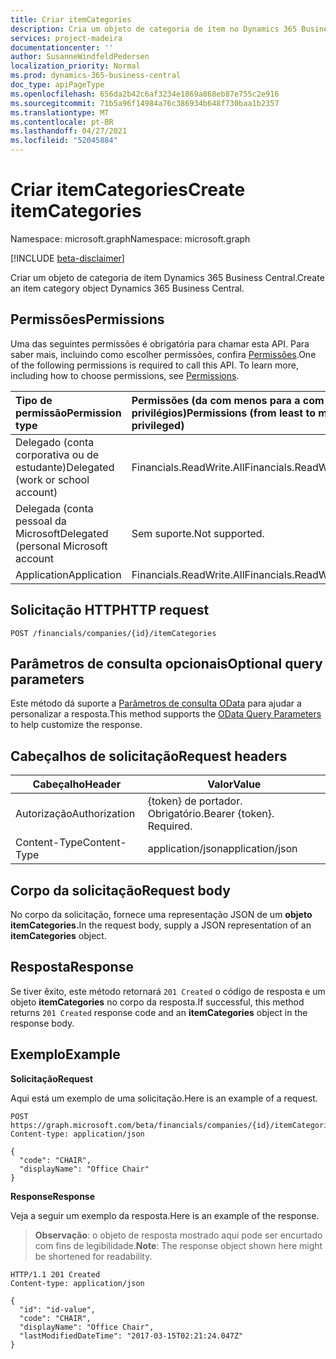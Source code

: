 ```yaml
---
title: Criar itemCategories
description: Cria um objeto de categoria de item no Dynamics 365 Business Central.
services: project-madeira
documentationcenter: ''
author: SusanneWindfeldPedersen
localization_priority: Normal
ms.prod: dynamics-365-business-central
doc_type: apiPageType
ms.openlocfilehash: 656da2b42c6af3234e1869a868eb87e755c2e916
ms.sourcegitcommit: 71b5a96f14984a76c386934b648f730baa1b2357
ms.translationtype: MT
ms.contentlocale: pt-BR
ms.lasthandoff: 04/27/2021
ms.locfileid: "52045884"
---
```

# <a name="create-itemcategories"></a><span data-ttu-id="e3c33-103">Criar itemCategories</span><span class="sxs-lookup"><span data-stu-id="e3c33-103">Create itemCategories</span></span>

<span data-ttu-id="e3c33-104">Namespace: microsoft.graph</span><span class="sxs-lookup"><span data-stu-id="e3c33-104">Namespace: microsoft.graph</span></span>

[!INCLUDE [beta-disclaimer](../../includes/beta-disclaimer.md)]

<span data-ttu-id="e3c33-105">Criar um objeto de categoria de item Dynamics 365 Business Central.</span><span class="sxs-lookup"><span data-stu-id="e3c33-105">Create an item category object Dynamics 365 Business Central.</span></span>

## <a name="permissions"></a><span data-ttu-id="e3c33-106">Permissões</span><span class="sxs-lookup"><span data-stu-id="e3c33-106">Permissions</span></span>
<span data-ttu-id="e3c33-p101">Uma das seguintes permissões é obrigatória para chamar esta API. Para saber mais, incluindo como escolher permissões, confira [Permissões](/graph/permissions-reference).</span><span class="sxs-lookup"><span data-stu-id="e3c33-p101">One of the following permissions is required to call this API. To learn more, including how to choose permissions, see [Permissions](/graph/permissions-reference).</span></span>

|<span data-ttu-id="e3c33-109">Tipo de permissão</span><span class="sxs-lookup"><span data-stu-id="e3c33-109">Permission type</span></span> |<span data-ttu-id="e3c33-110">Permissões (da com menos para a com mais privilégios)</span><span class="sxs-lookup"><span data-stu-id="e3c33-110">Permissions (from least to most privileged)</span></span>|
|:---------------|:------------------------------------------|
|<span data-ttu-id="e3c33-111">Delegado (conta corporativa ou de estudante)</span><span class="sxs-lookup"><span data-stu-id="e3c33-111">Delegated (work or school account)</span></span>|<span data-ttu-id="e3c33-112">Financials.ReadWrite.All</span><span class="sxs-lookup"><span data-stu-id="e3c33-112">Financials.ReadWrite.All</span></span> |
|<span data-ttu-id="e3c33-113">Delegada (conta pessoal da Microsoft</span><span class="sxs-lookup"><span data-stu-id="e3c33-113">Delegated (personal Microsoft account</span></span>|<span data-ttu-id="e3c33-114">Sem suporte.</span><span class="sxs-lookup"><span data-stu-id="e3c33-114">Not supported.</span></span>|
|<span data-ttu-id="e3c33-115">Application</span><span class="sxs-lookup"><span data-stu-id="e3c33-115">Application</span></span>|<span data-ttu-id="e3c33-116">Financials.ReadWrite.All</span><span class="sxs-lookup"><span data-stu-id="e3c33-116">Financials.ReadWrite.All</span></span>|

## <a name="http-request"></a><span data-ttu-id="e3c33-117">Solicitação HTTP</span><span class="sxs-lookup"><span data-stu-id="e3c33-117">HTTP request</span></span>
```http
POST /financials/companies/{id}/itemCategories
```

## <a name="optional-query-parameters"></a><span data-ttu-id="e3c33-118">Parâmetros de consulta opcionais</span><span class="sxs-lookup"><span data-stu-id="e3c33-118">Optional query parameters</span></span>
<span data-ttu-id="e3c33-119">Este método dá suporte a [Parâmetros de consulta OData](/graph/query-parameters) para ajudar a personalizar a resposta.</span><span class="sxs-lookup"><span data-stu-id="e3c33-119">This method supports the [OData Query Parameters](/graph/query-parameters) to help customize the response.</span></span>

## <a name="request-headers"></a><span data-ttu-id="e3c33-120">Cabeçalhos de solicitação</span><span class="sxs-lookup"><span data-stu-id="e3c33-120">Request headers</span></span>
|<span data-ttu-id="e3c33-121">Cabeçalho</span><span class="sxs-lookup"><span data-stu-id="e3c33-121">Header</span></span>       |<span data-ttu-id="e3c33-122">Valor</span><span class="sxs-lookup"><span data-stu-id="e3c33-122">Value</span></span>                    |
|-------------|-------------------------|
|<span data-ttu-id="e3c33-123">Autorização</span><span class="sxs-lookup"><span data-stu-id="e3c33-123">Authorization</span></span>|<span data-ttu-id="e3c33-p102">{token} de portador. Obrigatório.</span><span class="sxs-lookup"><span data-stu-id="e3c33-p102">Bearer {token}. Required.</span></span>|
|<span data-ttu-id="e3c33-126">Content-Type</span><span class="sxs-lookup"><span data-stu-id="e3c33-126">Content-Type</span></span> |<span data-ttu-id="e3c33-127">application/json</span><span class="sxs-lookup"><span data-stu-id="e3c33-127">application/json</span></span>         |

## <a name="request-body"></a><span data-ttu-id="e3c33-128">Corpo da solicitação</span><span class="sxs-lookup"><span data-stu-id="e3c33-128">Request body</span></span>
<span data-ttu-id="e3c33-129">No corpo da solicitação, fornece uma representação JSON de um **objeto itemCategories.**</span><span class="sxs-lookup"><span data-stu-id="e3c33-129">In the request body, supply a JSON representation of an **itemCategories** object.</span></span>

## <a name="response"></a><span data-ttu-id="e3c33-130">Resposta</span><span class="sxs-lookup"><span data-stu-id="e3c33-130">Response</span></span>
<span data-ttu-id="e3c33-131">Se tiver êxito, este método retornará ```201 Created``` o código de resposta e um objeto **itemCategories** no corpo da resposta.</span><span class="sxs-lookup"><span data-stu-id="e3c33-131">If successful, this method returns ```201 Created``` response code and an **itemCategories** object in the response body.</span></span>

## <a name="example"></a><span data-ttu-id="e3c33-132">Exemplo</span><span class="sxs-lookup"><span data-stu-id="e3c33-132">Example</span></span>

<span data-ttu-id="e3c33-133">**Solicitação**</span><span class="sxs-lookup"><span data-stu-id="e3c33-133">**Request**</span></span>

<span data-ttu-id="e3c33-134">Aqui está um exemplo de uma solicitação.</span><span class="sxs-lookup"><span data-stu-id="e3c33-134">Here is an example of a request.</span></span>

```http
POST https://graph.microsoft.com/beta/financials/companies/{id}/itemCategories
Content-type: application/json

{
  "code": "CHAIR",
  "displayName": "Office Chair"
}
```

<span data-ttu-id="e3c33-135">**Response**</span><span class="sxs-lookup"><span data-stu-id="e3c33-135">**Response**</span></span>

<span data-ttu-id="e3c33-136">Veja a seguir um exemplo da resposta.</span><span class="sxs-lookup"><span data-stu-id="e3c33-136">Here is an example of the response.</span></span> 

> <span data-ttu-id="e3c33-137">**Observação**: o objeto de resposta mostrado aqui pode ser encurtado com fins de legibilidade.</span><span class="sxs-lookup"><span data-stu-id="e3c33-137">**Note**: The response object shown here might be shortened for readability.</span></span>

```http
HTTP/1.1 201 Created
Content-type: application/json

{
  "id": "id-value",
  "code": "CHAIR",
  "displayName": "Office Chair",
  "lastModifiedDateTime": "2017-03-15T02:21:24.047Z"
}

```






